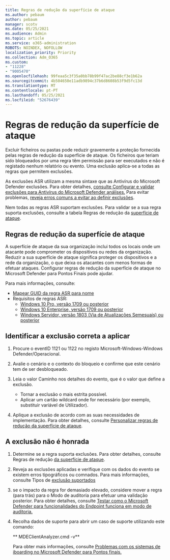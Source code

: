 ```yaml
---
title: Regras de redução da superfície de ataque
ms.author: pebaum
author: pebaum
manager: scotv
ms.date: 05/25/2021
ms.audience: Admin
ms.topic: article
ms.service: o365-administration
ROBOTS: NOINDEX, NOFOLLOW
localization_priority: Priority
ms.collection: Adm_O365
ms.custom:
- "11228"
- "9005470"
ms.openlocfilehash: 99feaa5c3f35a0bb78b99f47ac2be88cf3e1b62a
ms.sourcegitcommit: 4b504650e11adb9894c37b6d8608b53f9d5fc13d
ms.translationtype: MT
ms.contentlocale: pt-PT
ms.lasthandoff: 05/25/2021
ms.locfileid: "52676439"
---
```

# <a name="attack-surface-reduction-rules"></a>Regras de redução da superfície de ataque

Excluir ficheiros ou pastas pode reduzir gravemente a proteção fornecida pelas regras de redução da superfície de ataque. Os ficheiros que teriam sido bloqueados por uma regra têm permissão para ser executados e não é registado nenhum relatório ou evento. Uma exclusão aplica-se a todas as regras que permitem exclusões.

As exclusões ASR utilizam a mesma sintaxe que as Antivírus do Microsoft Defender exclusões. Para obter detalhes, [consulte Configurar e validar exclusões para Antivírus do Microsoft Defender análises.](/microsoft-365/security/defender-endpoint/configure-exclusions-microsoft-defender-antivirus) Para evitar problemas, [reveja erros comuns a evitar ao definir exclusões](/microsoft-365/security/defender-endpoint/common-exclusion-mistakes-microsoft-defender-antivirus).

Nem todas as regras ASR suportam exclusões. Para validar se a sua regra suporta exclusões, consulte a tabela Regras de redução da [superfície de ataque](/microsoft-365/security/defender-endpoint/attack-surface-reduction#attack-surface-reduction-rules).

## <a name="attack-surface-reduction-rules"></a>Regras de redução da superfície de ataque

A superfície de ataque da sua organização inclui todos os locais onde um atacante pode comprometer os dispositivos ou redes da organização. Reduzir a sua superfície de ataque significa proteger os dispositivos e a rede da organização, o que deixa os atacantes com menos formas de efetuar ataques. Configurar regras de redução da superfície de ataque no Microsoft Defender para Pontos Finais pode ajudar.

Para mais informações, consulte:

- [Mapear GUID da regra ASR para nome](/microsoft-365/security/defender-endpoint/attack-surface-reduction#attack-surface-reduction-rules)
- Requisitos de regras ASR:
    - [Windows 10 Pro, versão 1709 ou posterior](/windows/whats-new/whats-new-windows-10-version-1709)
    - [Windows 10 Enterprise, versão 1709 ou posterior](/windows/whats-new/whats-new-windows-10-version-1709)
    - [Windows Servidor, versão 1803 (Via de Atualizações Semesuais) ou posterior](/windows-server/get-started/whats-new-in-windows-server-1803)

## <a name="identify-the-correct-exclusion-to-apply"></a>Identificar a exclusão correta a aplicar

1. Procure o eventID 1121 ou 1122 no registo Microsoft-Windows-Windows Defender/Operacional.

1. Avalie o cenário e o contexto do bloqueio e confirme que este cenário tem de ser desbloqueado.

1. Leia o valor Caminho nos detalhes do evento, que é o valor que define a exclusão.
    - Tornar a exclusão o mais estrita possível.
    - Aplicar um cartão wildcard onde for necessário (por exemplo, substituir variável de Utilizador).

1. Aplique a exclusão de acordo com as suas necessidades de implementação. Para obter detalhes, consulte [Personalizar regras de redução da superfície de ataque](/microsoft-365/security/defender-endpoint/customize-attack-surface-reduction).

## <a name="exclusion-is-not-honored"></a>A exclusão não é honrada

1. Determine se a regra suporta exclusões. Para obter detalhes, consulte Regras de redução [da superfície de ataque](/microsoft-365/security/defender-endpoint/attack-surface-reduction#attack-surface-reduction-rules).

1. Reveja as exclusões aplicadas e verifique com os dados do evento se existem erros tipográficos ou comnados. Para mais informações, consulte Tipos de [exclusão suportados](/microsoft-365/security/defender-endpoint/mac-exclusions#supported-exclusion-types)

1. se o impacto da regra for demasiado elevado, considere mover a regra (para trás) para o Modo de auditoria para efetuar uma validação posterior. Para obter detalhes, consulte [Testar como o Microsoft Defender para funcionalidades do Endpoint funciona em modo de auditoria.](/microsoft-365/security/defender-endpoint/audit-windows-defender)

1. Recolha dados de suporte para abrir um caso de suporte utilizando este comando:
    
   ** MDEClientAnalyzer.cmd -v**

    Para obter mais informações, consulte [Problemas com os sistemas de iboarding no Microsoft Defender para Pontos finais.](issues-with-onboarding-machines.md)
